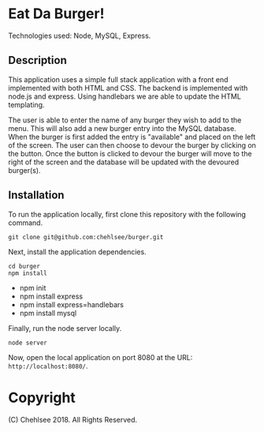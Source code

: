 # Eat Da Burger!
Technologies used: Node, MySQL, Express.

## Description
This application uses a simple full stack application with a front end implemented with both HTML and CSS. The backend is implemented with node.js and express. Using handlebars we are able to update the HTML templating. 

The user is able to enter the name of any burger they wish to add to the menu. This will also add a new burger entry into the MySQL database. When the burger is first added the entry is "available" and placed on the left of the screen. The user can then choose to devour the burger by clicking on the button. Once the button is clicked to devour the burger will move to the right of the screen and the database will be updated with the devoured burger(s).

## Installation

To run the application locally, first clone this repository with the following command.

	git clone git@github.com:chehlsee/burger.git
	
Next, install the application dependencies.

	cd burger
	npm install
  
  * npm init
  * npm install express
  * npm install express=handlebars
  * npm install mysql
	
Finally, run the node server locally.

	node server
	
Now, open the local application on port 8080 at the URL: `http://localhost:8080/`.

# Copyright
 (C) Chehlsee 2018. All Rights Reserved.
